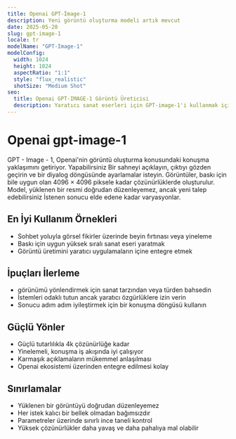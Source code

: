 ```yaml
---
title: Openai GPT-İmage-1
description: Yeni görüntü oluşturma modeli artık mevcut
date: 2025-05-20
slug: gpt-image-1
locale: tr
modelName: "GPT-Image-1"
modelConfig:
  width: 1024
  height: 1024
  aspectRatio: "1:1"
  style: "flux_realistic"
  shotSize: "Medium Shot"
seo:
  title: Openai GPT-IMAGE-1 Görüntü Üreticisi
  description: Yaratıcı sanat eserleri için GPT-image-1'i kullanmak için ipuçları
---
```


# Openai gpt-image-1

GPT - Image - 1, Openai'nin görüntü oluşturma konusundaki konuşma yaklaşımını getiriyor. Yapabilirsiniz
Bir sahneyi açıklayın, çıktıyı gözden geçirin ve bir diyalog döngüsünde ayarlamalar isteyin.
Görüntüler, baskı için bile uygun olan 4096 × 4096 piksele kadar çözünürlüklerde oluşturulur.
Model, yüklenen bir resmi doğrudan düzenleyemez, ancak yeni talep edebilirsiniz
İstenen sonucu elde edene kadar varyasyonlar.

## En İyi Kullanım Örnekleri

- Sohbet yoluyla görsel fikirler üzerinde beyin fırtınası veya yineleme
- Baskı için uygun yüksek sıralı sanat eseri yaratmak
- Görüntü üretimini yaratıcı uygulamaların içine entegre etmek

## İpuçları İlerleme

- görünümü yönlendirmek için sanat tarzından veya türden bahsedin
- İstemleri odaklı tutun ancak yaratıcı özgürlüklere izin verin
- Sonucu adım adım iyileştirmek için bir konuşma döngüsü kullanın

## Güçlü Yönler

- Güçlü tutarlılıkla 4k çözünürlüğe kadar
- Yinelemeli, konuşma iş akışında iyi çalışıyor
- Karmaşık açıklamaların mükemmel anlaşılması
- Openai ekosistemi üzerinden entegre edilmesi kolay

## Sınırlamalar

- Yüklenen bir görüntüyü doğrudan düzenleyemez
- Her istek kalıcı bir bellek olmadan bağımsızdır
- Parametreler üzerinde sınırlı ince taneli kontrol
- Yüksek çözünürlükler daha yavaş ve daha pahalıya mal olabilir
